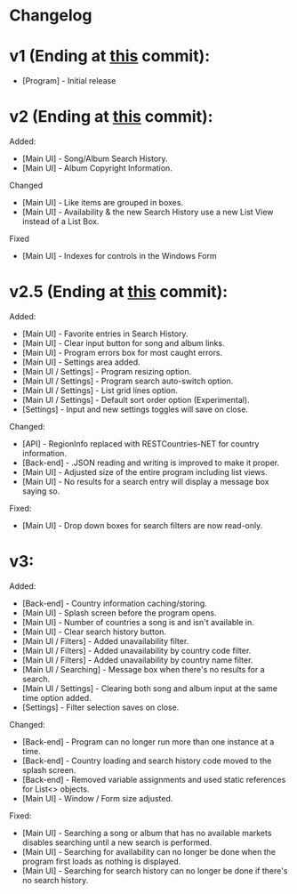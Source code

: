 # Changelog

# v1 (Ending at [this](https://github.com/CasualHonest/SpotifySongAvailabilityChecker/commit/68be80e90d23cccdda9e4114e1b29068236a73ea) commit):
- [Program] - Initial release

# v2 (Ending at [this](https://github.com/CasualHonest/SpotifySongAvailabilityChecker/commit/14a6e73dcfdf44b346047948bafd15298b21cc06) commit):
Added:
- [Main UI] - Song/Album Search History.
- [Main UI] - Album Copyright Information.

Changed
- [Main UI] - Like items are grouped in boxes.
- [Main UI] - Availability & the new Search History use a new List View instead of a List Box.

Fixed
- [Main UI] - Indexes for controls in the Windows Form

# v2.5 (Ending at [this](https://github.com/CasualHonest/SpotifySongAvailabilityChecker/commit/9108c52d33442b4ce64d08ec9e1af17c30fa079a) commit):
Added:
- [Main UI] - Favorite entries in Search History.
- [Main UI] - Clear input button for song and album links.
- [Main UI] - Program errors box for most caught errors.
- [Main UI] - Settings area added.
- [Main UI / Settings] - Program resizing option.
- [Main UI / Settings] - Program search auto-switch option.
- [Main UI / Settings] - List grid lines option.
- [Main UI / Settings] - Default sort order option (Experimental).
- [Settings] - Input and new settings toggles will save on close.

Changed:
- [API] - RegionInfo replaced with RESTCountries-NET for country information.
- [Back-end] - .JSON reading and writing is improved to make it proper.
- [Main UI] - Adjusted size of the entire program including list views.
- [Main UI] - No results for a search entry will display a message box saying so.

Fixed:
- [Main UI] - Drop down boxes for search filters are now read-only.

# v3:
Added:
- [Back-end] - Country information caching/storing.
- [Main UI] - Splash screen before the program opens.
- [Main UI] - Number of countries a song is and isn't available in.
- [Main UI] - Clear search history button.
- [Main UI / Filters] - Added unavailability filter.
- [Main UI / Filters] - Added unavailability by country code filter.
- [Main UI / Filters] - Added unavailability by country name filter.
- [Main UI / Searching] - Message box when there's no results for a search.
- [Main UI / Settings] - Clearing both song and album input at the same time option added.
- [Settings] - Filter selection saves on close.

Changed:
- [Back-end] - Program can no longer run more than one instance at a time.
- [Back-end] - Country loading and search history code moved to the splash screen.
- [Back-end] - Removed variable assignments and used static references for List<> objects.
- [Main UI] - Window / Form size adjusted.

Fixed:
- [Main UI] - Searching a song or album that has no available markets disables searching until a new search is performed.
- [Main UI] - Searching for availability can no longer be done when the program first loads as nothing is displayed.
- [Main UI] - Searching for search history can no longer be done if there's no search history.
